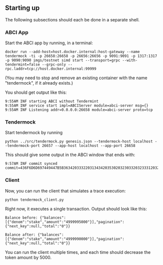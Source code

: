 ## Starting up

The following subsections should each be done in a separate shell.

### ABCI App

Start the ABCI app by running, in a terminal:

```docker run --add-host=host.docker.internal:host-gateway --name tendermock -ti -p 26658:26658 -p 26656:26656 -p 9091:9091 -p 1317:1317 -p 9090:9090 imgs/testnet simd start --transport=grpc --with-tendermint=false --grpc-only --rpc.laddr=tcp://host.docker.internal:99999```

(You may need to stop and remove an existing container with the name "tendermock", if it already exists.)

You should get output like this:

```
9:55AM INF starting ABCI without Tendermint
9:55AM INF service start impl=ABCIServer module=abci-server msg={}
9:55AM INF Listening addr=0.0.0.0:26658 module=abci-server proto=tcp
```

### Tendermock

Start tendermock by running 

```python ../src/tendermock.py genesis.json --tendermock-host localhost --tendermock-port 26657 --app-host localhost --app-port 26658```

This should give some output in the ABCI window that ends with:

```
9:57AM INF commit synced commit=436F6D6D697449447B5B363420333220313434203530203230332032333120323437203131362032323020323436203237203138332031373620313532203234312039203835203135362031333420373520383220353320313420393120393220313739203133332035302033322039352036372037345D3A317D
```

### Client

Now, you can run the client that simulates a trace execution:

```python tendermock_client.py```

Right now, it executes a single transaction.
Output should look like this:
```
Balance before: {"balances":[{"denom":"stake","amount":"4999995000"}],"pagination":{"next_key":null,"total":"0"}}

Balance after: {"balances":[{"denom":"stake","amount":"4999990000"}],"pagination":{"next_key":null,"total":"0"}}
```

You can run the client multiple times, and each time should decrease the token amount by 5000.
